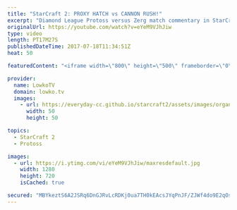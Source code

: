 ```yaml
---
title: "StarCraft 2: PROXY HATCH vs CANNON RUSH!"
excerpt: "Diamond League Protoss versus Zerg match commentary in StarCraft 2. Subscribe for more videos: http://lowko.tv/youtube Intense micro battles: https://goo.gl/8ofWqN  A very close match of Zerg versus Protoss where the Zerg decides to counter his opponents cheese with cheese of his own.  If you have an"
originalUrl: https://youtube.com/watch?v=eYeM9VJhJiw
type: video
length: PT17M27S
publishedDateTime: 2017-07-18T11:34:51Z
heat: 50

featuredContent: "<iframe width=\"800\" height=\"500\" frameborder=\"0\" src=\"https://www.youtube.com/embed/eYeM9VJhJiw\" allow=\"accelerometer; autoplay; encrypted-media; gyroscope; picture-in-picture\" allowfullscreen></iframe>"

provider:
  name: LowkoTV
  domain: lowko.tv
  images:
    - url: https://everyday-cc.github.io/starcraft2/assets/images/organizations/lowko.tv-50x50.jpg
      width: 50
      height: 50

topics:
  - StarCraft 2
  - Protoss

images:
  - url: https://i.ytimg.com/vi/eYeM9VJhJiw/maxresdefault.jpg
    width: 1280
    height: 720
    isCached: true

secured: "MBYkeztS6A2JSRq6DnGJRvLcRDKj0ua7TH0kEAcsJYqPnJF/ZJWf4do9E2qOsYGMlVXMslJAVQUBpF0b8bxtq2vnPJd9V4PhbJ7o05BB2feFtFck2SObhihsyHEml/FvPXiHK8RHTZ2BmifNc4AxBUs62njRWxynNlG3FWCY1JwP+/XgKM6ThHr4itfu988zYQ69oLUn9YlX4DHyQQgQQzKjwSv0EkTS+Q2uAmx5cmR+Jlpgk4zsLeNaMlM5k5Q3nXE4GJoN8sRA3qnRNM8fuA3UJ9Ks8UJ05zBYM36cIB+aMde+/K/+vtLjWqK6RRv9Y+LkwjPxl3ufENVcYSWOkHg5x4U4vOHSAuvCYQ7F3DJP6N0+azm3aPcST8CRvXHODXbpHxJg1VhXa6EFW9wyiQMf2ib0xM0mqYX2XRnlhuvnTLU8N5/Ii7WfFkbuu+4G;FtLM2KL6T0KoFPMILg+l7g=="
---
```


